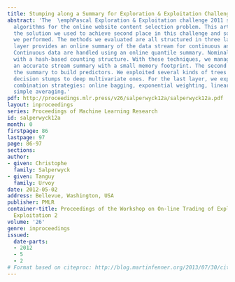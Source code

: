 ```yaml
---
title: Stumping along a Summary for Exploration & Exploitation Challenge 2011
abstract: 'The  \emphPascal Exploration & Exploitation challenge 2011 seeks to evaluate
  algorithms for the online website content selection problem. This article presents
  the solution we used to achieve second place in this challenge and some side-experiments
  we performed. The methods we evaluated are all structured in three layers. The first
  layer provides an online summary of the data stream for continuous and nominal data.
  Continuous data are handled using an online quantile summary. Nominal data are summarized
  with a hash-based counting structure. With these techniques, we managed to build
  an accurate stream summary with a small memory footprint. The second layer uses
  the summary to build predictors. We exploited several kinds of trees from simple
  decision stumps to deep multivariate ones. For the last layer, we explored several
  combination strategies: online bagging, exponential weighting, linear ranker, and
  simple averaging.'
pdf: http://proceedings.mlr.press/v26/salperwyck12a/salperwyck12a.pdf
layout: inproceedings
series: Proceedings of Machine Learning Research
id: salperwyck12a
month: 0
firstpage: 86
lastpage: 97
page: 86-97
sections: 
author:
- given: Christophe
  family: Salperwyck
- given: Tanguy
  family: Urvoy
date: 2012-05-02
address: Bellevue, Washington, USA
publisher: PMLR
container-title: Proceedings of the Workshop on On-line Trading of Exploration and
  Exploitation 2
volume: '26'
genre: inproceedings
issued:
  date-parts:
  - 2012
  - 5
  - 2
# Format based on citeproc: http://blog.martinfenner.org/2013/07/30/citeproc-yaml-for-bibliographies/
---
```

